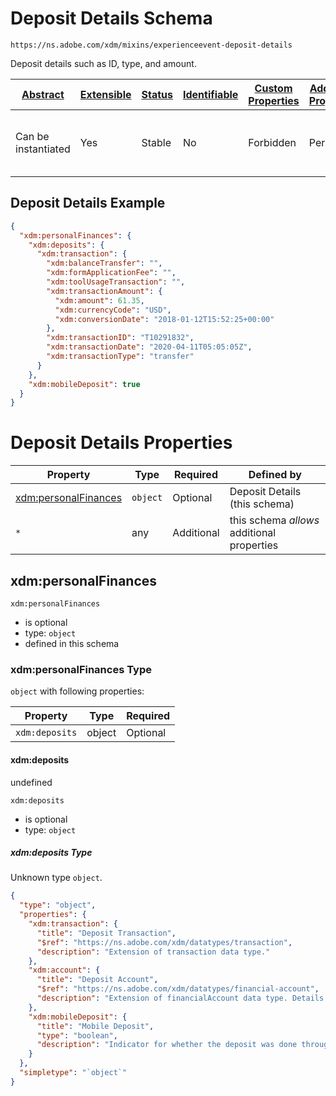 
# Deposit Details Schema

```
https://ns.adobe.com/xdm/mixins/experienceevent-deposit-details
```

Deposit details such as ID, type, and amount.

| [Abstract](../../../../abstract.md) | [Extensible](../../../../extensions.md) | [Status](../../../../status.md) | [Identifiable](../../../../id.md) | [Custom Properties](../../../../extensions.md) | [Additional Properties](../../../../extensions.md) | Defined In |
|-------------------------------------|-----------------------------------------|---------------------------------|-----------------------------------|------------------------------------------------|----------------------------------------------------|------------|
| Can be instantiated | Yes | Stable | No | Forbidden | Permitted | [mixins/experience-event/industry-verticals/experienceevent-deposit-details.schema.json](mixins/experience-event/industry-verticals/experienceevent-deposit-details.schema.json) |

## Deposit Details Example
```json
{
  "xdm:personalFinances": {
    "xdm:deposits": {
      "xdm:transaction": {
        "xdm:balanceTransfer": "",
        "xdm:formApplicationFee": "",
        "xdm:toolUsageTransaction": "",
        "xdm:transactionAmount": {
          "xdm:amount": 61.35,
          "xdm:currencyCode": "USD",
          "xdm:conversionDate": "2018-01-12T15:52:25+00:00"
        },
        "xdm:transactionID": "T10291832",
        "xdm:transactionDate": "2020-04-11T05:05:05Z",
        "xdm:transactionType": "transfer"
      }
    },
    "xdm:mobileDeposit": true
  }
}
```

# Deposit Details Properties

| Property | Type | Required | Defined by |
|----------|------|----------|------------|
| [xdm:personalFinances](#xdmpersonalfinances) | `object` | Optional | Deposit Details (this schema) |
| `*` | any | Additional | this schema *allows* additional properties |

## xdm:personalFinances


`xdm:personalFinances`
* is optional
* type: `object`
* defined in this schema

### xdm:personalFinances Type


`object` with following properties:


| Property | Type | Required |
|----------|------|----------|
| `xdm:deposits`| object | Optional |



#### xdm:deposits

undefined

`xdm:deposits`
* is optional
* type: `object`

##### xdm:deposits Type

Unknown type `object`.

```json
{
  "type": "object",
  "properties": {
    "xdm:transaction": {
      "title": "Deposit Transaction",
      "$ref": "https://ns.adobe.com/xdm/datatypes/transaction",
      "description": "Extension of transaction data type."
    },
    "xdm:account": {
      "title": "Deposit Account",
      "$ref": "https://ns.adobe.com/xdm/datatypes/financial-account",
      "description": "Extension of financialAccount data type. Details of the account and transactions associated with the deposit."
    },
    "xdm:mobileDeposit": {
      "title": "Mobile Deposit",
      "type": "boolean",
      "description": "Indicator for whether the deposit was done through mobile or not."
    }
  },
  "simpletype": "`object`"
}
```









